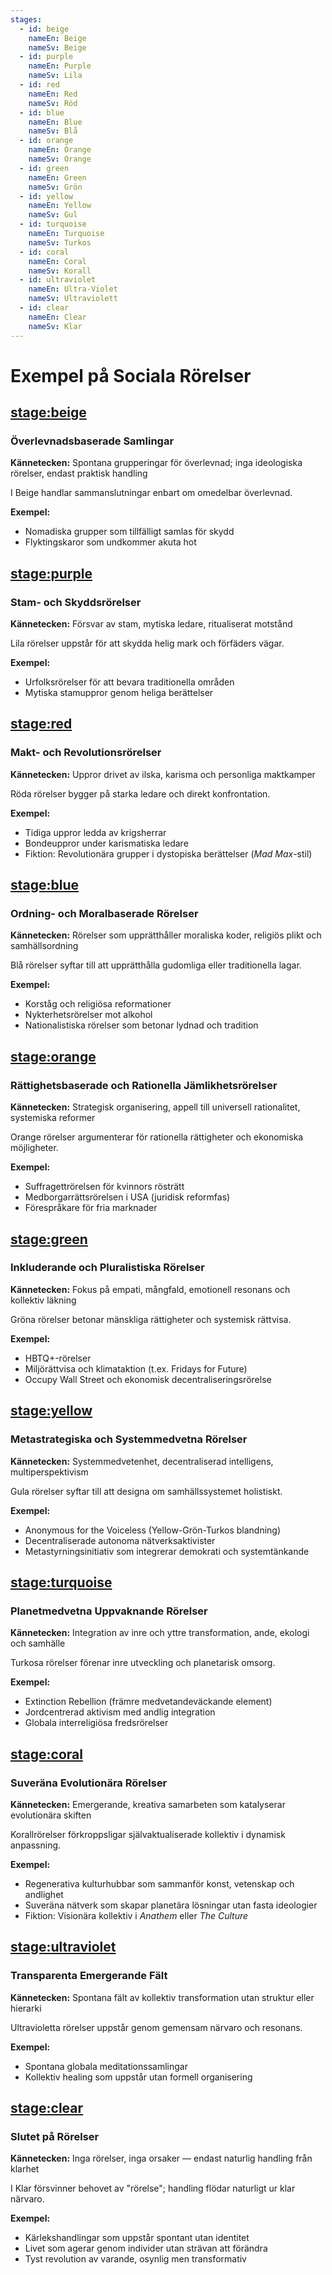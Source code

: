```yaml
---
stages:
  - id: beige
    nameEn: Beige
    nameSv: Beige
  - id: purple
    nameEn: Purple
    nameSv: Lila
  - id: red
    nameEn: Red
    nameSv: Röd
  - id: blue
    nameEn: Blue
    nameSv: Blå
  - id: orange
    nameEn: Orange
    nameSv: Orange
  - id: green
    nameEn: Green
    nameSv: Grön
  - id: yellow
    nameEn: Yellow
    nameSv: Gul
  - id: turquoise
    nameEn: Turquoise
    nameSv: Turkos
  - id: coral
    nameEn: Coral
    nameSv: Korall
  - id: ultraviolet
    nameEn: Ultra-Violet
    nameSv: Ultraviolett
  - id: clear
    nameEn: Clear
    nameSv: Klar
---
```


# Exempel på Sociala Rörelser

## <stage:beige>

### Överlevnadsbaserade Samlingar

**Kännetecken:** Spontana grupperingar för överlevnad; inga ideologiska rörelser, endast praktisk handling

I Beige handlar sammanslutningar enbart om omedelbar överlevnad.

**Exempel:**
- Nomadiska grupper som tillfälligt samlas för skydd
- Flyktingskaror som undkommer akuta hot

## <stage:purple>

### Stam- och Skyddsrörelser

**Kännetecken:** Försvar av stam, mytiska ledare, ritualiserat motstånd

Lila rörelser uppstår för att skydda helig mark och förfäders vägar.

**Exempel:**
- Urfolksrörelser för att bevara traditionella områden
- Mytiska stamuppror genom heliga berättelser

## <stage:red>

### Makt- och Revolutionsrörelser

**Kännetecken:** Uppror drivet av ilska, karisma och personliga maktkamper

Röda rörelser bygger på starka ledare och direkt konfrontation.

**Exempel:**
- Tidiga uppror ledda av krigsherrar
- Bondeuppror under karismatiska ledare
- Fiktion: Revolutionära grupper i dystopiska berättelser (*Mad Max*-stil)

## <stage:blue>

### Ordning- och Moralbaserade Rörelser

**Kännetecken:** Rörelser som upprätthåller moraliska koder, religiös plikt och samhällsordning

Blå rörelser syftar till att upprätthålla gudomliga eller traditionella lagar.

**Exempel:**
- Korståg och religiösa reformationer
- Nykterhetsrörelser mot alkohol
- Nationalistiska rörelser som betonar lydnad och tradition

## <stage:orange>

### Rättighetsbaserade och Rationella Jämlikhetsrörelser

**Kännetecken:** Strategisk organisering, appell till universell rationalitet, systemiska reformer

Orange rörelser argumenterar för rationella rättigheter och ekonomiska möjligheter.

**Exempel:**
- Suffragettrörelsen för kvinnors rösträtt
- Medborgarrättsrörelsen i USA (juridisk reformfas)
- Förespråkare för fria marknader

## <stage:green>

### Inkluderande och Pluralistiska Rörelser

**Kännetecken:** Fokus på empati, mångfald, emotionell resonans och kollektiv läkning

Gröna rörelser betonar mänskliga rättigheter och systemisk rättvisa.

**Exempel:**
- HBTQ+-rörelser
- Miljörättvisa och klimataktion (t.ex. Fridays for Future)
- Occupy Wall Street och ekonomisk decentraliseringsrörelse

## <stage:yellow>

### Metastrategiska och Systemmedvetna Rörelser

**Kännetecken:** Systemmedvetenhet, decentraliserad intelligens, multiperspektivism

Gula rörelser syftar till att designa om samhällssystemet holistiskt.

**Exempel:**
- Anonymous for the Voiceless (Yellow-Grön-Turkos blandning)
- Decentraliserade autonoma nätverksaktivister
- Metastyrningsinitiativ som integrerar demokrati och systemtänkande

## <stage:turquoise>

### Planetmedvetna Uppvaknande Rörelser

**Kännetecken:** Integration av inre och yttre transformation, ande, ekologi och samhälle

Turkosa rörelser förenar inre utveckling och planetarisk omsorg.

**Exempel:**
- Extinction Rebellion (främre medvetandeväckande element)
- Jordcentrerad aktivism med andlig integration
- Globala interreligiösa fredsrörelser

## <stage:coral>

### Suveräna Evolutionära Rörelser

**Kännetecken:** Emergerande, kreativa samarbeten som katalyserar evolutionära skiften

Korallrörelser förkroppsligar självaktualiserade kollektiv i dynamisk anpassning.

**Exempel:**
- Regenerativa kulturhubbar som sammanför konst, vetenskap och andlighet
- Suveräna nätverk som skapar planetära lösningar utan fasta ideologier
- Fiktion: Visionära kollektiv i *Anathem* eller *The Culture*

## <stage:ultraviolet>

### Transparenta Emergerande Fält

**Kännetecken:** Spontana fält av kollektiv transformation utan struktur eller hierarki

Ultravioletta rörelser uppstår genom gemensam närvaro och resonans.

**Exempel:**
- Spontana globala meditationssamlingar
- Kollektiv healing som uppstår utan formell organisering

## <stage:clear>

### Slutet på Rörelser

**Kännetecken:** Inga rörelser, inga orsaker — endast naturlig handling från klarhet

I Klar försvinner behovet av "rörelse"; handling flödar naturligt ur klar närvaro.

**Exempel:**
- Kärlekshandlingar som uppstår spontant utan identitet
- Livet som agerar genom individer utan strävan att förändra
- Tyst revolution av varande, osynlig men transformativ

